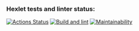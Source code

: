 ### Hexlet tests and linter status:
[![Actions Status](https://github.com/Panasi/frontend-project-lvl3/workflows/hexlet-check/badge.svg)](https://github.com/Panasi/frontend-project-lvl3/actions)
[![Build and lint](https://github.com/Panasi/frontend-project-lvl3/actions/workflows/linter-check.yml/badge.svg)](https://github.com/Panasi/frontend-project-lvl3/actions/workflows/linter-check.yml)
[![Maintainability](https://api.codeclimate.com/v1/badges/8bcaffc8df3c1047168b/maintainability)](https://codeclimate.com/github/Panasi/frontend-project-lvl3/maintainability)